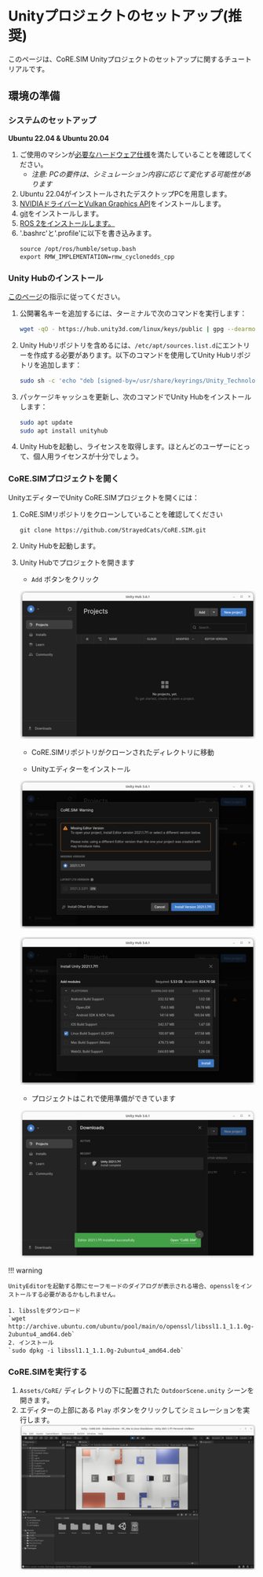 # Unityプロジェクトのセットアップ(推奨)

このページは、CoRE.SIM Unityプロジェクトのセットアップに関するチュートリアルです。

## 環境の準備

### システムのセットアップ

**Ubuntu 22.04 & Ubuntu 20.04**

1. ご使用のマシンが[必要なハードウェア仕様](../QuickStartDemo/#pc-specs)を満たしていることを確認してください。
    - *注意: PCの要件は、シミュレーション内容に応じて変化する可能性があります*
2. Ubuntu 22.04がインストールされたデスクトップPCを用意します。
3. [NVIDIAドライバーとVulkan Graphics API](../QuickStartDemo/#running-the-awsim-simulation-demo)をインストールします。
4. [git](https://git-scm.com/)をインストールします。
5. [ROS 2をインストールします。](https://docs.ros.org/en/humble/Installation/Ubuntu-Install-Debians.html)
6. '.bashrc'と'.profile'に以下を書き込みます。
    ```
    source /opt/ros/humble/setup.bash
    export RMW_IMPLEMENTATION=rmw_cyclonedds_cpp
    ```


### Unity Hubのインストール
[このページ](https://docs.unity3d.com/hub/manual/InstallHub.html#install-hub-linux)の指示に従ってください。

1. 公開署名キーを追加するには、ターミナルで次のコマンドを実行します：
    ```bash
    wget -qO - https://hub.unity3d.com/linux/keys/public | gpg --dearmor | sudo tee /usr/share/keyrings/Unity_Technologies_ApS.gpg > /dev/null
    ```

2. Unity Hubリポジトリを含めるには、`/etc/apt/sources.list.d`にエントリーを作成する必要があります。以下のコマンドを使用してUnity Hubリポジトリを追加します：
    ```bash
    sudo sh -c 'echo "deb [signed-by=/usr/share/keyrings/Unity_Technologies_ApS.gpg] https://hub.unity3d.com/linux/repos/deb stable main" > /etc/apt/sources.list.d/unityhub.list'
    ```

3. パッケージキャッシュを更新し、次のコマンドでUnity Hubをインストールします：
    ```bash
    sudo apt update
    sudo apt install unityhub
    ```

4. Unity Hubを起動し、ライセンスを取得します。ほとんどのユーザーにとって、個人用ライセンスが十分でしょう。

### CoRE.SIMプロジェクトを開く

UnityエディターでUnity CoRE.SIMプロジェクトを開くには：

1. CoRE.SIMリポジトリをクローンしていることを確認してください
    ```
    git clone https://github.com/StrayedCats/CoRE.SIM.git
    ```

2. Unity Hubを起動します。

3. Unity Hubでプロジェクトを開きます
    - `Add` ボタンをクリック

    ![](pic-0.png)

    - CoRE.SIMリポジトリがクローンされたディレクトリに移動

    - Unityエディターをインストール

    ![](pic-1.png)

    ![](pic-2.png)

    - プロジェクトはこれで使用準備ができています

    ![](pic-3.png)

!!! warning

    UnityEditorを起動する際にセーフモードのダイアログが表示される場合、opensslをインストールする必要があるかもしれません。

    1. libsslをダウンロード  
    `wget http://archive.ubuntu.com/ubuntu/pool/main/o/openssl/libssl1.1_1.1.0g-2ubuntu4_amd64.deb`
    2. インストール  
    `sudo dpkg -i libssl1.1_1.1.0g-2ubuntu4_amd64.deb`

### CoRE.SIMを実行する

1. `Assets/CoRE/` ディレクトリの下に配置された `OutdoorScene.unity` シーンを開きます。
2. エディターの上部にある `Play` ボタンをクリックしてシミュレーションを実行します。
![](pic-5.png)
<br><br><br><br>